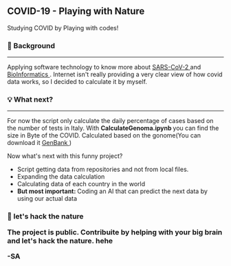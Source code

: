 <h2> COVID-19 - Playing with Nature </h2>

Studying COVID by Playing with codes! 

<h3>  💭 Background </h3> 
<hr/> 

Applying software technology to know more about <a href="https://en.wikipedia.org/wiki/Severe_acute_respiratory_syndrome_coronavirus_2"> SARS-CoV-2 </a> and <a href="https://en.wikipedia.org/wiki/Bioinformatics"> BioInformatics </a>. Internet isn't really providing a very clear view of how covid data works, so I decided to calculate it by myself. 

<h3> 💡 What next? </h3> 
<hr/> 

For now the script only calculate the daily percentage of cases based on the number of tests in Italy. 
With <b> CalculateGenoma.ipynb </b> you can find the size in Byte of the COVID. Calculated based on the gonome(You can download it <a href="https://www.ncbi.nlm.nih.gov/nuccore/NC_045512"> GenBank </a>) 

Now what's next with this funny project? 
* Script getting data from repositories and not from local files. 
* Expanding the data calculation 
* Calculating data of each country in the world 
* <b> But most important: </b> Coding an AI that can predict the next data by using our actual data

<h3> 💊 let's hack the nature </b> 

The project is public. Contribuite by helping with your big brain and let's hack the nature. hehe

-SA

